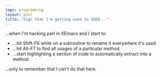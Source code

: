 ```yaml
---
tags: programming
layout: post
title: "Sign that I'm getting used to IDEA..."
---
```




...when I'm hacking perl in XEmacs and I start to:

<p><ul>
 <li>...hit Shift-F6 while on a subroutine to rename it everywhere it's used</li>
 <li>...hit Alt-F7 to find all usages of a particular method</li>
 <li>...start highlighting a section of code to automatically extract into a method</li>
</ul>

<p>...only to remember that I can't do that here.</p>


